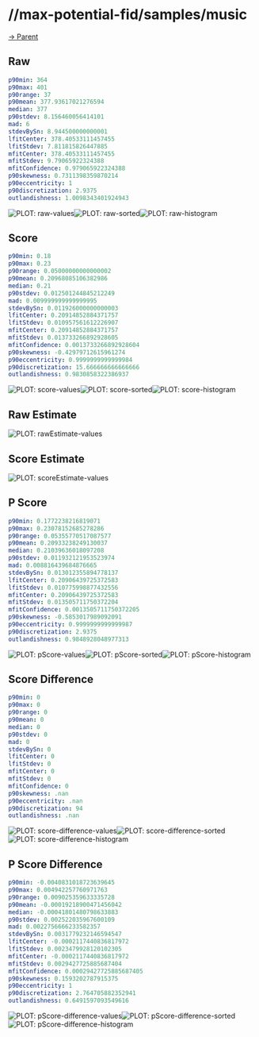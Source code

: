 
# //max-potential-fid/samples/music

[→ Parent](../..)


## Raw


```yaml
p90min: 364
p90max: 401
p90range: 37
p90mean: 377.93617021276594
median: 377
p90stdev: 8.156460056414101
mad: 6
stdevBySn: 8.944500000000001
lfitCenter: 378.40533111457455
lfitStdev: 7.811815826447885
mfitCenter: 378.40533111457455
mfitStdev: 9.79065922324388
mfitConfidence: 0.979065922324388
p90skewness: 0.7311398359870214
p90eccentricity: 1
p90discretization: 2.9375
outlandishness: 1.0098343401924943

```

![PLOT: raw-values](./raw/values.svg)![PLOT: raw-sorted](./raw/sorted.svg)![PLOT: raw-histogram](./raw/histogram.svg)
## Score


```yaml
p90min: 0.18
p90max: 0.23
p90range: 0.05000000000000002
p90mean: 0.20968085106382986
median: 0.21
p90stdev: 0.012501244845212249
mad: 0.009999999999999995
stdevBySn: 0.011926000000000003
lfitCenter: 0.20914852884371757
lfitStdev: 0.010957561612226907
mfitCenter: 0.20914852884371757
mfitStdev: 0.013733266892928605
mfitConfidence: 0.0013733266892928604
p90skewness: -0.42979712615961274
p90eccentricity: 0.9999999999999984
p90discretization: 15.666666666666666
outlandishness: 0.9830858322386937

```

![PLOT: score-values](./score/values.svg)![PLOT: score-sorted](./score/sorted.svg)![PLOT: score-histogram](./score/histogram.svg)
## Raw Estimate

![PLOT: rawEstimate-values](./rawEstimate/values.svg)
## Score Estimate

![PLOT: scoreEstimate-values](./scoreEstimate/values.svg)
## P Score


```yaml
p90min: 0.1772238216819071
p90max: 0.23078152685278286
p90range: 0.05355770517087577
p90mean: 0.20933238249130037
median: 0.21039636018097208
p90stdev: 0.011932121953523974
mad: 0.008816439684876665
stdevBySn: 0.013012355894778137
lfitCenter: 0.20906439725372583
lfitStdev: 0.010775998877432556
mfitCenter: 0.20906439725372583
mfitStdev: 0.013505711750372204
mfitConfidence: 0.0013505711750372205
p90skewness: -0.5853017989092091
p90eccentricity: 0.9999999999999987
p90discretization: 2.9375
outlandishness: 0.9848928048977313

```

![PLOT: pScore-values](./pScore/values.svg)![PLOT: pScore-sorted](./pScore/sorted.svg)![PLOT: pScore-histogram](./pScore/histogram.svg)
## Score Difference


```yaml
p90min: 0
p90max: 0
p90range: 0
p90mean: 0
median: 0
p90stdev: 0
mad: 0
stdevBySn: 0
lfitCenter: 0
lfitStdev: 0
mfitCenter: 0
mfitStdev: 0
mfitConfidence: 0
p90skewness: .nan
p90eccentricity: .nan
p90discretization: 94
outlandishness: .nan

```

![PLOT: score-difference-values](./score-difference/values.svg)![PLOT: score-difference-sorted](./score-difference/sorted.svg)![PLOT: score-difference-histogram](./score-difference/histogram.svg)
## P Score Difference


```yaml
p90min: -0.0040831018723639645
p90max: 0.004942257760971763
p90range: 0.009025359633335728
p90mean: -0.00019218900471456042
median: -0.00041801480798633883
p90stdev: 0.002522035967600109
mad: 0.0022756666233582357
stdevBySn: 0.0031779232146594547
lfitCenter: -0.0002117440836817972
lfitStdev: 0.0023479928120102305
mfitCenter: -0.0002117440836817972
mfitStdev: 0.0029427725885687404
mfitConfidence: 0.00029427725885687405
p90skewness: 0.1593202787915375
p90eccentricity: 1
p90discretization: 2.764705882352941
outlandishness: 0.6491597093549616

```

![PLOT: pScore-difference-values](./pScore-difference/values.svg)![PLOT: pScore-difference-sorted](./pScore-difference/sorted.svg)![PLOT: pScore-difference-histogram](./pScore-difference/histogram.svg)
